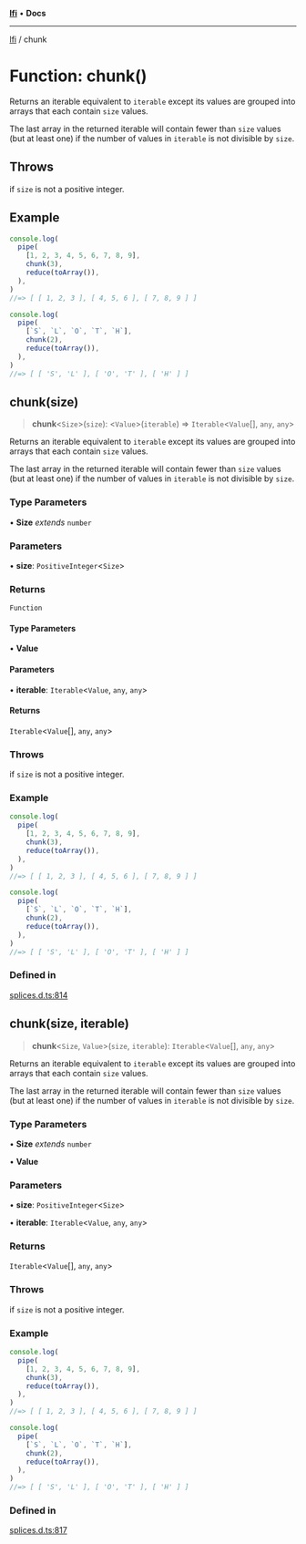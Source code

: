 [**lfi**](../readme.md) • **Docs**

***

[lfi](../globals.md) / chunk

# Function: chunk()

Returns an iterable equivalent to `iterable` except its values are grouped
into arrays that each contain `size` values.

The last array in the returned iterable will contain fewer than `size` values
(but at least one) if the number of values in `iterable` is not divisible by
`size`.

## Throws

if `size` is not a positive integer.

## Example

```js
console.log(
  pipe(
    [1, 2, 3, 4, 5, 6, 7, 8, 9],
    chunk(3),
    reduce(toArray()),
  ),
)
//=> [ [ 1, 2, 3 ], [ 4, 5, 6 ], [ 7, 8, 9 ] ]

console.log(
  pipe(
    [`S`, `L`, `O`, `T`, `H`],
    chunk(2),
    reduce(toArray()),
  ),
)
//=> [ [ 'S', 'L' ], [ 'O', 'T' ], [ 'H' ] ]
```

## chunk(size)

> **chunk**\<`Size`\>(`size`): \<`Value`\>(`iterable`) => `Iterable`\<`Value`[], `any`, `any`\>

Returns an iterable equivalent to `iterable` except its values are grouped
into arrays that each contain `size` values.

The last array in the returned iterable will contain fewer than `size` values
(but at least one) if the number of values in `iterable` is not divisible by
`size`.

### Type Parameters

• **Size** *extends* `number`

### Parameters

• **size**: `PositiveInteger`\<`Size`\>

### Returns

`Function`

#### Type Parameters

• **Value**

#### Parameters

• **iterable**: `Iterable`\<`Value`, `any`, `any`\>

#### Returns

`Iterable`\<`Value`[], `any`, `any`\>

### Throws

if `size` is not a positive integer.

### Example

```js
console.log(
  pipe(
    [1, 2, 3, 4, 5, 6, 7, 8, 9],
    chunk(3),
    reduce(toArray()),
  ),
)
//=> [ [ 1, 2, 3 ], [ 4, 5, 6 ], [ 7, 8, 9 ] ]

console.log(
  pipe(
    [`S`, `L`, `O`, `T`, `H`],
    chunk(2),
    reduce(toArray()),
  ),
)
//=> [ [ 'S', 'L' ], [ 'O', 'T' ], [ 'H' ] ]
```

### Defined in

[splices.d.ts:814](https://github.com/TomerAberbach/lfi/blob/a3eb3a94b2928b5200a7bcd0a14fdc70f0cb5947/src/operations/splices.d.ts#L814)

## chunk(size, iterable)

> **chunk**\<`Size`, `Value`\>(`size`, `iterable`): `Iterable`\<`Value`[], `any`, `any`\>

Returns an iterable equivalent to `iterable` except its values are grouped
into arrays that each contain `size` values.

The last array in the returned iterable will contain fewer than `size` values
(but at least one) if the number of values in `iterable` is not divisible by
`size`.

### Type Parameters

• **Size** *extends* `number`

• **Value**

### Parameters

• **size**: `PositiveInteger`\<`Size`\>

• **iterable**: `Iterable`\<`Value`, `any`, `any`\>

### Returns

`Iterable`\<`Value`[], `any`, `any`\>

### Throws

if `size` is not a positive integer.

### Example

```js
console.log(
  pipe(
    [1, 2, 3, 4, 5, 6, 7, 8, 9],
    chunk(3),
    reduce(toArray()),
  ),
)
//=> [ [ 1, 2, 3 ], [ 4, 5, 6 ], [ 7, 8, 9 ] ]

console.log(
  pipe(
    [`S`, `L`, `O`, `T`, `H`],
    chunk(2),
    reduce(toArray()),
  ),
)
//=> [ [ 'S', 'L' ], [ 'O', 'T' ], [ 'H' ] ]
```

### Defined in

[splices.d.ts:817](https://github.com/TomerAberbach/lfi/blob/a3eb3a94b2928b5200a7bcd0a14fdc70f0cb5947/src/operations/splices.d.ts#L817)
